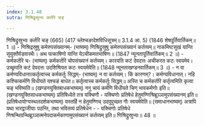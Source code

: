 ```yaml
---
index: 3.1.48
sutra: णिश्रिद्रुस्रुभ्यः कर्तरि चङ्

---
```

 णिश्रिद्रुस्रुभ्यः कर्तरि चङ् (665) (417 च्लेश्चङादेशविधिसूत्रम्॥ 3.1.4 आ. 5) (1846 शेषपूर्तिवार्तिकम्॥ 1 ॥) - णिश्रिद्रस्रुषु कमेरुपसंख्यानम्- (भाष्यम्) णिश्रिद्रुस्रुषु कमेरुपसंख्यानं कर्तव्यम्॥ नाकमिष्टसुखं यान्ति सुयुक्तैर्वडवारथैः। अथ पत्काषिणो यान्ति येऽचीकमतभाषिणः॥ (1847 न्यूनतापूर्तिवार्तिकम्॥ 2 ॥) - कर्मकर्तरि च- (भाष्यम्) कर्मकर्तरि चोपसंख्यानं कर्तव्यम्। कारयति कटं देवदत्तः अचीकरत कटः स्वयमेव। उच्छ्रयति कटं देवदत्तः उदशिश्रियत कटः स्वयमेवेति॥ (1848 न्यूनताखण्डनवार्तिकम्॥ 3 ॥) - न वा कर्मण्यविधानात्कर्तृत्वाच्च कर्मकर्तुः सिद्धम्- (भाष्यम्) न वा कर्तव्यम्। किं कारणम्?। कर्मण्यविधानात्। नहि कश्चित्कर्मणि विधीयते यश्चङं बाधेत॥ कर्तृत्वाच्च कर्मकर्तुः सिद्धम्॥ अस्ति च कर्मकर्तरि कर्तृत्वमिति कृत्वा चङ् भविष्यति॥ (खण्डनयुक्तिबाधकभाष्यम्) ननु चायं कर्मणि विधीयते चिण् भावकर्मणोः इति॥ (खण्डनयुक्तिसाधकभाष्यम्) प्रतिषिध्येते तत्र यक्चिणौ  -  यक्चिणोः प्रतिषेधे हेतुमण्णिश्रिब्रूञ्ञामुपसंख्यानम् इति॥ (प्रतिषेधायोग्यस्थलदर्शकभाष्यम्) यस्तर्हि न हेतुमण्णिच् उदपुपुच्छत गौः स्वयमेवेति॥ (समाधानभाष्यम्) अत्रापि यथा भारद्वाजीयाः पठन्ति, तथा भवितव्यं प्रतिषेधेन  -  - यक्चिणोः प्रतिषेधे णिश्रन्थिग्रन्थिब्रूञ्ञात्मनेपदाकर्मकाणामुपसंख्यानं कर्तव्यम् इति॥ णिश्रिद्रुस्रुभ्यः॥ 48 ॥ 